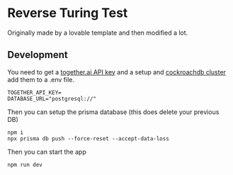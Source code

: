 # Reverse Turing Test

Originally made by a lovable template and then modified a lot.

## Development

You need to get a [together.ai API key](https://api.together.ai/settings/api-keys)
and a setup and [cockroachdb cluster](https://www.cockroachlabs.com/docs/cockroachcloud/quickstart#create-a-free-trial-cluster)
add them to a .env file.

```
TOGETHER_API_KEY=
DATABASE_URL="postgresql://"
```

Then you can setup the prisma database (this does delete your previous DB)

```
npm i
npx prisma db push --force-reset --accept-data-loss
```

Then you can start the app

```
npm run dev
```
